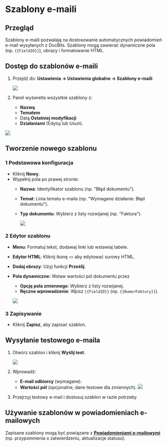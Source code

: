 # Szablony e-maili

## **Przegląd**

Szablony e-maili pozwalają na dostosowanie automatycznych powiadomień e-mail wysyłanych z DocBits. Szablony mogą zawierać dynamiczne pola (np. `{{FieldID}}`), obrazy i formatowanie HTML.

## **Dostęp do szablonów e-maili**

1.  Przejdź do: **Ustawienia → Ustawienia globalne → Szablony e-maili**

    ![](https://docs.docbits.com/~gitbook/image?url=https%3A%2F%2F578966019-files.gitbook.io%2F%7E%2Ffiles%2Fv0%2Fb%2Fgitbook-x-prod.appspot.com%2Fo%2Fspaces%252FT2n2w4uDCJvv7CJ5zrdk%252Fuploads%252FWzjaI1Jinpw0PQHCuwM0%252Fimage.png%3Falt%3Dmedia%26token%3D21f7af41-6ebe-4e25-952f-9ae0b11cade2\&width=768\&dpr=4\&quality=100\&sign=ae789081\&sv=2)
2. Panel wyświetla wszystkie szablony z:
   * **Nazwą**
   * **Tematem**
   * Datą **Ostatniej modyfikacji**
   * **Działaniami** (Edytuj lub Usuń).

![](https://docs.docbits.com/~gitbook/image?url=https%3A%2F%2F578966019-files.gitbook.io%2F%7E%2Ffiles%2Fv0%2Fb%2Fgitbook-x-prod.appspot.com%2Fo%2Fspaces%252FT2n2w4uDCJvv7CJ5zrdk%252Fuploads%252FENN4zipGg75mpi2OooPP%252Fimage.png%3Falt%3Dmedia%26token%3Ddff6d8a8-e5b3-4e52-bee1-e311daba7b64\&width=768\&dpr=4\&quality=100\&sign=4202a84f\&sv=2)

## **Tworzenie nowego szablonu**

### **1 Podstawowa konfiguracja**

* Kliknij **Nowy**.
* Wypełnij pola po prawej stronie:
  * **Nazwa**: Identyfikator szablonu (np. "Błąd dokumentu").
  * **Temat**: Linia tematu e-maila (np. "Wymagane działanie: Błąd dokumentu").
  *   **Typ dokumentu**: Wybierz z listy rozwijanej (np. "Faktura").

      ![](https://docs.docbits.com/~gitbook/image?url=https%3A%2F%2F578966019-files.gitbook.io%2F%7E%2Ffiles%2Fv0%2Fb%2Fgitbook-x-prod.appspot.com%2Fo%2Fspaces%252FT2n2w4uDCJvv7CJ5zrdk%252Fuploads%252FXzmfZBIoyoDS7tTz1qo4%252Fimage.png%3Falt%3Dmedia%26token%3D24547984-2406-41b5-95d6-0f7f45e06258\&width=768\&dpr=4\&quality=100\&sign=f7aa9b89\&sv=2)

### **2 Edytor szablonu**

* **Menu**: Formatuj tekst, dodawaj linki lub wstawiaj tabele.
* **Edytor HTML**: Kliknij ikonę `<>` aby edytować surowy HTML.
* **Dodaj obrazy**: Użyj funkcji **Prześlij**.
*   **Pola dynamiczne:** Wstaw wartości pól dokumentu przez

    * **Opcję pola zmiennego**: Wybierz z listy rozwijanej.
    * **Ręczne wprowadzenie**: Wpisz `{{FieldID}}` (np. `{{NumerFaktury}}`).

    ![](https://docs.docbits.com/~gitbook/image?url=https%3A%2F%2F578966019-files.gitbook.io%2F%7E%2Ffiles%2Fv0%2Fb%2Fgitbook-x-prod.appspot.com%2Fo%2Fspaces%252FT2n2w4uDCJvv7CJ5zrdk%252Fuploads%252FFE1lZlOTyWH0yaGTZnvO%252Fimage.png%3Falt%3Dmedia%26token%3D428f9277-7ad7-4c37-b2e9-578b82d64f91\&width=768\&dpr=4\&quality=100\&sign=2a17ce28\&sv=2)

### **3 Zapisywanie**

* Kliknij **Zapisz**, aby zapisać szablon.

## **Wysyłanie testowego e-maila**

1.  Otwórz szablon i kliknij **Wyślij test**.

    ![](https://docs.docbits.com/~gitbook/image?url=https%3A%2F%2F578966019-files.gitbook.io%2F%7E%2Ffiles%2Fv0%2Fb%2Fgitbook-x-prod.appspot.com%2Fo%2Fspaces%252FT2n2w4uDCJvv7CJ5zrdk%252Fuploads%252FZTskZNsVfWj6IwBmwoR5%252Fimage.png%3Falt%3Dmedia%26token%3D62229942-2ee7-4d58-833c-eb863b18f2d3\&width=768\&dpr=4\&quality=100\&sign=b804f787\&sv=2)
2. Wprowadź:
   * **E-mail odbiorcy** (wymagane).
   * **Wartości pól** (opcjonalne; dane testowe dla zmiennych). ![](https://docs.docbits.com/~gitbook/image?url=https%3A%2F%2F578966019-files.gitbook.io%2F%7E%2Ffiles%2Fv0%2Fb%2Fgitbook-x-prod.appspot.com%2Fo%2Fspaces%252FT2n2w4uDCJvv7CJ5zrdk%252Fuploads%252FO2yw8EgefTPSCIhxUFH6%252Fimage.png%3Falt%3Dmedia%26token%3D2acc0067-3698-4565-92d8-6c4ddabe497c\&width=300\&dpr=4\&quality=100\&sign=461ae8e7\&sv=2)
3. Przejrzyj testowy e-mail i dostosuj szablon w razie potrzeby.

## **Używanie szablonów w powiadomieniach e-mailowych**

Zapisane szablony mogą być powiązane z [**Powiadomieniami e-mailowymi**](email-notification/) (np. przypomnienia o zatwierdzeniu, aktualizacje statusu).
